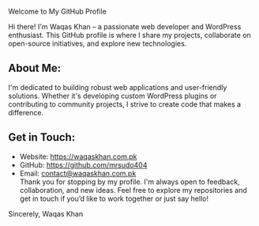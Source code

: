Welcome to My GitHub Profile

Hi there! I'm Waqas Khan – a passionate web developer and WordPress enthusiast. This GitHub profile is where I share my projects, collaborate on open-source initiatives, and explore new technologies.

About Me:
---------
I'm dedicated to building robust web applications and user-friendly solutions. Whether it's developing custom WordPress plugins or contributing to community projects, I strive to create code that makes a difference.


Get in Touch:
-------------
- Website: https://waqaskhan.com.pk
- GitHub: https://github.com/mrsudo404
- Email: contact@waqaskhan.com.pk  
Thank you for stopping by my profile. I'm always open to feedback, collaboration, and new ideas. Feel free to explore my repositories and get in touch if you’d like to work together or just say hello!

Sincerely,
Waqas Khan
